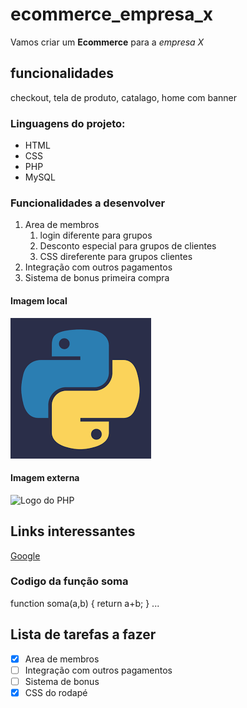 # ecommerce_empresa_x
Vamos criar um **Ecommerce** para a *empresa X*

## funcionalidades
checkout, tela de produto, catalago, home com banner

### Linguagens do projeto:
* HTML
* CSS
* PHP
* MySQL

### Funcionalidades a desenvolver

1. Area de membros
    1. login diferente para grupos
    2. Desconto especial para grupos de clientes
    3. CSS direferente para grupos clientes
2. Integração com outros pagamentos
3. Sistema de bonus primeira compra

#### Imagem local
![Logo do Python](img/python.png)

#### Imagem externa
![Logo do PHP](https://www.geekproject.com.br/wp-content/uploads/2011/01/elephpant-elephant-php-logo.png)

## Links interessantes
[Google](https://www.google.com.br)


### Codigo da função soma

function soma(a,b) {
    return a+b;
    }
    ...


## Lista de tarefas a fazer
- [x] Area de membros
- [ ] Integração com outros pagamentos
- [ ] Sistema de bonus
- [x] CSS do rodapé
